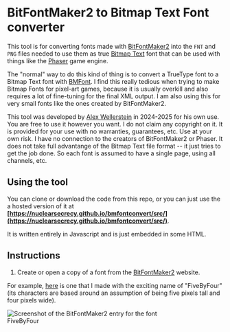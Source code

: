# BitFontMaker2 to Bitmap Text Font converter

This tool is for converting fonts made with [BitFontMaker2](https://www.pentacom.jp/pentacom/bitfontmaker2/) into the `FNT` and `PNG` files needed to use them as true [Bitmap Text](https://docs.phaser.io/phaser/concepts/gameobjects/bitmap-text) font that can be used with things like the [Phaser](https://phaser.io/) game engine.

The "normal" way to do this kind of thing is to convert a TrueType font to a Bitmap Text font with [BMFont](https://www.angelcode.com/products/bmfont/). I find this really tedious when trying to make Bitmap Fonts for pixel-art games, because it is usually overkill and also requires a lot of fine-tuning for the final XML output. I am also using this for very small fonts like the ones created by BitFontMaker2.

This tool was developed by [Alex Wellerstein](https://github.com/nuclearsecrecy) in 2024-2025 for his own use. You are free to use it however you want. I do not claim any copyright on it. It is provided for your use with no warranties, guarantees, etc. Use at your own risk. I have no connection to the creators of BitFontMaker2 or Phaser. It does not take full advantange of the Bitmap Text file format -- it just tries to get the job done. So each font is assumed to have a single page, using all channels, etc. 

## Using the tool

You can clone or download the code from this repo, or you can just use the a hosted version of it at **[https://nuclearsecrecy.github.io/bmfontconvert/src/](https://nuclearsecrecy.github.io/bmfontconvert/src/)**. 

It is written entirely in Javascript and is just embedded in some HTML.

## Instructions

1. Create or open a copy of a font from the [BitFontMaker2](https://www.pentacom.jp/pentacom/bitfontmaker2/) website. 

For example, [here](https://www.pentacom.jp/pentacom/bitfontmaker2/gallery/?id=14201) is one that I made with the exciting name of "FiveByFour" (its characters are based around an assumption of being five pixels tall and four pixels wide).

<img src="https://nuclearsecrecy.github.io/bmfontconvert/src/images/tutorial1.jpg" style="max-width: 30em;" alt="Screenshot of the BitFontMaker2 entry for the font FiveByFour"/>

